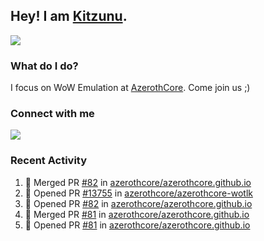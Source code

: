 ## Hey! I am [Kitzunu](https://Github.com/Kitzunu).

<!--<a href="https://github-readme-stats.kitzunu.vercel.app/api?username=Kitzunu&show_icons=true&theme=dark">
  <img align="center" src="https://github-readme-stats.kitzunu.vercel.app/api?username=Kitzunu&show_icons=true&theme=dark" />
</a>-->
<a href="https://github-readme-stats.kitzunu.vercel.app/api?username=Kitzunu&show_icons=true&theme=dark">
  <img align="center" src="https://github-readme-stats.vercel.app/api/top-langs/?username=Kitzunu&layout=compact&theme=dark" />
</a>

### What do I do?

I focus on WoW Emulation at [AzerothCore](https://Github.com/AzerothCore). Come join us ;)

### Connect with me
[![](https://img.shields.io/badge/AzerothCore%20Discord-Connect%20with%20me!-green)](https://discord.com/invite/gkt4y2x)

### Recent Activity

<!--START_SECTION:activity-->
1. 🎉 Merged PR [#82](https://github.com/azerothcore/azerothcore.github.io/pull/82) in [azerothcore/azerothcore.github.io](https://github.com/azerothcore/azerothcore.github.io)
2. 💪 Opened PR [#13755](https://github.com/azerothcore/azerothcore-wotlk/pull/13755) in [azerothcore/azerothcore-wotlk](https://github.com/azerothcore/azerothcore-wotlk)
3. 💪 Opened PR [#82](https://github.com/azerothcore/azerothcore.github.io/pull/82) in [azerothcore/azerothcore.github.io](https://github.com/azerothcore/azerothcore.github.io)
4. 🎉 Merged PR [#81](https://github.com/azerothcore/azerothcore.github.io/pull/81) in [azerothcore/azerothcore.github.io](https://github.com/azerothcore/azerothcore.github.io)
5. 💪 Opened PR [#81](https://github.com/azerothcore/azerothcore.github.io/pull/81) in [azerothcore/azerothcore.github.io](https://github.com/azerothcore/azerothcore.github.io)
<!--END_SECTION:activity-->
